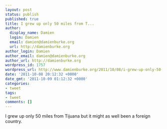 ```yaml
---
layout: post
status: publish
published: true
title: I grew up only 50 miles from T...
author:
  display_name: Damien
  login: Damien
  email: damien@damienburke.org
  url: http://damienburke.org
author_login: Damien
author_email: damien@damienburke.org
author_url: http://damienburke.org
wordpress_id: 1757
wordpress_url: http://www.damienburke.org/2011/10/08/i-grew-up-only-50-miles-from-t/
date: '2011-10-08 20:12:32 +0000'
date_gmt: '2011-10-09 01:12:32 +0000'
categories:
- tweet
tags:
- tweet
comments: []
---
```

<p>I grew up only 50 miles from Tijuana but it might as well been a foreign country.</p>
